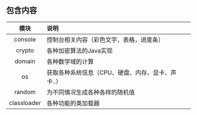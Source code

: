 ## 包含内容
|模块|说明|
|:---:|:---|
|console|控制台相关内容（彩色文字，表格，进度条）|
|crypto|各种加密算法的Java实现|
|domain|各种数学域的计算|
|os|获取各种系统信息（CPU、硬盘、内存、显卡、声卡..）|
|random|为不同情况生成各种各样的随机值|
|classloader|各种功能的类加载器|